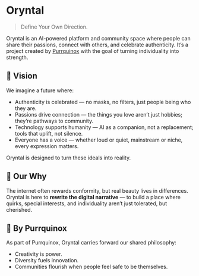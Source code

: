 # Oryntal
> Define Your Own Direction.

Oryntal is an AI-powered platform and community space where people can share their passions, connect with others, and celebrate authenticity. It’s a project created by [Purrquinox](https://github.com/Purrquinox) with the goal of turning individuality into strength.

## 🌟 Vision
We imagine a future where:
- Authenticity is celebrated — no masks, no filters, just people being who they are.
- Passions drive connection — the things you love aren’t just hobbies; they’re pathways to community.
- Technology supports humanity — AI as a companion, not a replacement; tools that uplift, not silence.
- Everyone has a voice — whether loud or quiet, mainstream or niche, every expression matters.

Oryntal is designed to turn these ideals into reality.

## 🌌 Our Why
The internet often rewards conformity, but real beauty lives in differences. Oryntal is here to **rewrite the digital narrative** — to build a place where quirks, special interests, and individuality aren’t just tolerated, but cherished.

## 🐾 By Purrquinox
As part of Purrquinox, Oryntal carries forward our shared philosophy:
- Creativity is power.
- Diversity fuels innovation.
- Communities flourish when people feel safe to be themselves.
